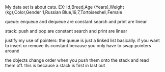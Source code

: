 
My data set is about cats. EX:
Id,Breed,Age (Years),Weight (kg),Color,Gender
1,Russian Blue,19,7,Tortoiseshell,Female

queue:
enqueue and dequeue are constant
search and print are linear

stack:
push and pop are constant
search and print are linear

justify my use of pointers:
the queue is just a linked list basically. if you want to insert or remove its constant because
you only have to swap pointers around 

the objects change order when you push them onto the stack and read them off.
this is because a stack is first in last out
